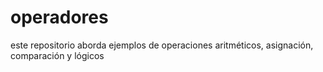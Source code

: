 # operadores
este repositorio aborda ejemplos de operaciones aritméticos, asignación, comparación y lógicos

